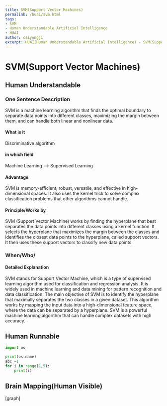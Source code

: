 ```yaml
---
title: SVM(Support Vector Machines)
permalink: /huai/svm.html
tags:
- SVM
- Human Understandable Artificial Intelligence
- HUAI
author: caiyongji
excerpt: HUAI(Human Understandable Artificial Intelligence) - SVM(Support Vector Machines)
---
```


# SVM(Support Vector Machines)

## Human Understandable

### One Sentence Description
SVM is a machine learning algorithm that finds the optimal boundary to separate data points into different classes, maximizing the margin between them, and can handle both linear and nonlinear data.

#### What is it
Discriminative algorithm
#### in which field
Machine Learning --> Supervised Learning
#### Advantage
SVM is memory-efficient, robust, versatile, and effective in high-dimensional spaces. It also uses the kernel trick to solve complex classification problems that other algorithms cannot handle.
#### Principle/Works by
SVM (Support Vector Machine) works by finding the hyperplane that best separates the data points into different classes using a kernel function. It selects the hyperplane that maximizes the margin between the classes and identifies the closest data points to the hyperplane, called support vectors. It then uses these support vectors to classify new data points.
### When/Who/


#### Detailed Explanation
SVM stands for Support Vector Machine, which is a type of supervised learning algorithm used for classification and regression analysis. It is widely used in machine learning and data mining for pattern recognition and data classification. The main objective of SVM is to identify the hyperplane that maximally separates the two classes in a given dataset. This algorithm works by mapping the input data into a high-dimensional feature space, where the data can be separated by a hyperplane. SVM is a powerful machine learning algorithm that can handle complex datasets with high accuracy.

## Human Runnable
```python
import os

print(os.name)
abc =1
for i in range(1,5):
    print(i)
```

## Brain Mapping(Human Visible)
[graph]
